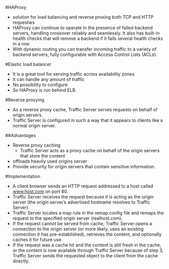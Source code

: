 #HAProxy
* solution for load balancing and reverse proxing both TCP and HTTP requestws
* HAProxy can continue to operate in the presence of failed backend servers, handling crossover reliably and seamlessly. It also has built-in health checks that will remove a backend if it fails several health checks in a row. 
* With dynamic routing you can transfer incoming traffic to a variety of backend servers, fully configurable with Access Control Lists (ACLs).


#Elastic load balancer
* It is a great tool for serving traffic across availability zones
* It can handle any amount of traffic
* No possibility to configure
* So HAProxy is run behind ELB.

#Reverse proxying
* As a reverse proxy cache, Traffic Server serves requests on behalf of origin servers. 
* Traffic Server is configured in such a way that it appears to clients like a normal origin server.

##Advantages
  * Reverse proxy caching
    * Traffic Server acts as a proxy cache on behalf of the origin servers that store the content
  * offloads heavily used origins server
  * Provide security for origin servers that contain sensitive information.
  
#Implementation
  * A client browser sends an HTTP request addressed to a host called www.host.com on port 80. 
  * Traffic Server receives the request because it is acting as the origin server (the origin server’s advertised hostname resolves to Traffic Server).
  * Traffic Server locates a map rule in the remap.config file and remaps the request to the specified origin server (realhost.com).
  * If the request cannot be served from cache, Traffic Server opens a connection to the origin server (or more likely, uses an existing connection it has pre-established), retrieves the content, and optionally caches it for future use.
  * If the request was a cache hit and the content is still fresh in the cache, or the content is now available through Traffic Server because of step 3, Traffic Server sends the requested object to the client from the cache directly.
